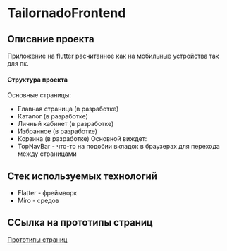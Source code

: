 # TailornadoFrontend

## Описание проекта
Приложение на flutter расчитанное как на мобильные устройства так для пк.

#### Структура проекта
Основные страницы:
  - Главная страница (в разработке)
  - Каталог (в разработке)
  - Личный кабинет (в разработке)
  - Избранное (в разработке)
  - Корзина (в разработке)
Основной виждет:
  - TopNavBar - что-то на подобии вкладок в браузерах для перехода между страницами

## Стек используемых технологий
- Flatter - фреймворк
- Miro - средов

## ССылка на прототипы страниц
[Прототипы страниц](https://miro.com/app/board/uXjVJD5shcU=/?share_link_id=444735887278)

## 